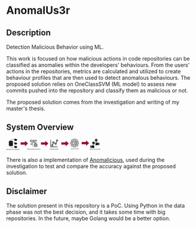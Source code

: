 # AnomalUs3r

## Description
Detection Malicious Behavior using ML.

This work is focused on how malicious actions in code repositories can be classified as anomalies within the developers' behaviours. From the users' actions in the repositories, metrics are calculated and utilized to create behaviour profiles that are then used to detect anomalous behaviours. The proposed solution relies on OneClassSVM (ML model) to assess new commits pushed into the repository and classify them as malicious or not.

The proposed solution comes from the investigation and writing of my master's thesis.

## System Overview

<img src="https://github.com/mlpcorreia/anomaluser/blob/master/images/solution-diagram.png?raw=true" width=50% height=50%>

There is also a implementation of [Anomalicious](https://arxiv.org/abs/2103.03846), used during the investigation to test and compare the accuracy against the proposed solution.


## Disclaimer
The solution present in this repository is a PoC. Using Python in the data phase was not the best decision, and it takes some time with big repositories. In the future, maybe Golang would be a better option.
